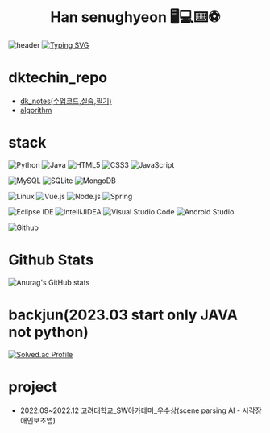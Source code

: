 # <div align="center">Han senughyeon 🖥️💻⌨️⚽ <div>
![header](https://capsule-render.vercel.app/api?type=Rounded&color=FFCC00&height=120&section=header&text=dk_Loopy&fontSize=80) 
[![Typing SVG](https://readme-typing-svg.demolab.com?font=Delicious+Handrawn&size=30&duration=3000&pause=1000&color=4E98F7B6&center=true&vCenter=true&multiline=true&repeat=true&width=800&height=120&lines=Don't+worry+if+it+doesn't+work+right+;IF+everything+did%2C+you'd+be+out+of+a+job)](https://git.io/typing-svg)
# dktechin_repo
- [dk_notes(수업코드,실습,필기)](https://github.com/hanseunghyeon1/dk_notes)
- [algorithm](https://github.com/hanseunghyeon1/algorithm)
  
# stack
![Python](https://img.shields.io/badge/Python-3776AB.svg?&style=for-the-badge&logo=Python&logoColor=white)
![Java](https://img.shields.io/badge/Java-007396.svg?&style=for-the-badge&logo=OpenJDK&logoColor=white)
![HTML5](https://img.shields.io/badge/HTML5-E34F26.svg?&style=for-the-badge&logo=HTML5&logoColor=white)
![CSS3](https://img.shields.io/badge/CSS3-1572B6.svg?&style=for-the-badge&logo=CSS3&logoColor=white)
![JavaScript](https://img.shields.io/badge/JavaScript-F7DF1E.svg?&style=for-the-badge&logo=JavaScript&logoColor=white)

![MySQL](https://img.shields.io/badge/MySQL-4479A1.svg?&style=for-the-badge&logo=MySQL&logoColor=white)
![SQLite](https://img.shields.io/badge/SQLite-003B57.svg?&style=for-the-badge&logo=SQLite&logoColor=white)
![MongoDB](https://img.shields.io/badge/MongoDB-47A248.svg?&style=for-the-badge&logo=MongoDB&logoColor=white)
  
![Linux](https://img.shields.io/badge/Linux-FCC624.svg?&style=for-the-badge&logo=Linux&logoColor=white)
![Vue.js](https://img.shields.io/badge/Vue.js-4FC08D.svg?&style=for-the-badge&logo=Vue.js&logoColor=white)
![Node.js](https://img.shields.io/badge/Node.js-339933.svg?&style=for-the-badge&logo=Node.js&logoColor=white)
![Spring](https://img.shields.io/badge/Spring-6DB33F.svg?&style=for-the-badge&logo=Spring&logoColor=white)

![Eclipse IDE](https://img.shields.io/badge/Eclipse%20IDE-2C2255.svg?&style=for-the-badge&logo=Eclipse%20IDE&logoColor=white)
![IntelliJIDEA](https://img.shields.io/badge/IntelliJ_IDEA-000000.svg?&style=for-the-badge&logo=IntelliJIDEA&logoColor=white)
![Visual Studio Code](https://img.shields.io/badge/Visual%20Studio%20Code-007ACC.svg?&style=for-the-badge&logo=Visual%20Studio%20Code&logoColor=white)
![Android Studio](https://img.shields.io/badge/Android%20Studio-3DDC84.svg?&style=for-the-badge&logo=Android%20Studio&logoColor=white)
  
![Github](https://img.shields.io/badge/gitHub-181717.svg?&style=for-the-badge&logo=GitHub&logoColor=white)

# Github Stats 
![Anurag's GitHub stats](https://github-readme-stats.vercel.app/api?username=hanseunghyeon1&show_icons=true&theme=radical)
  
# backjun(2023.03 start only JAVA not python)
[![Solved.ac Profile](http://mazassumnida.wtf/api/v2/generate_badge?boj=tmdgus9580)](https://solved.ac/tmdgus9580/)
  
# project  
  - 2022.09~2022.12 고려대학교_SW아카데미_우수상(scene parsing AI - 시각장애인보조앱)

